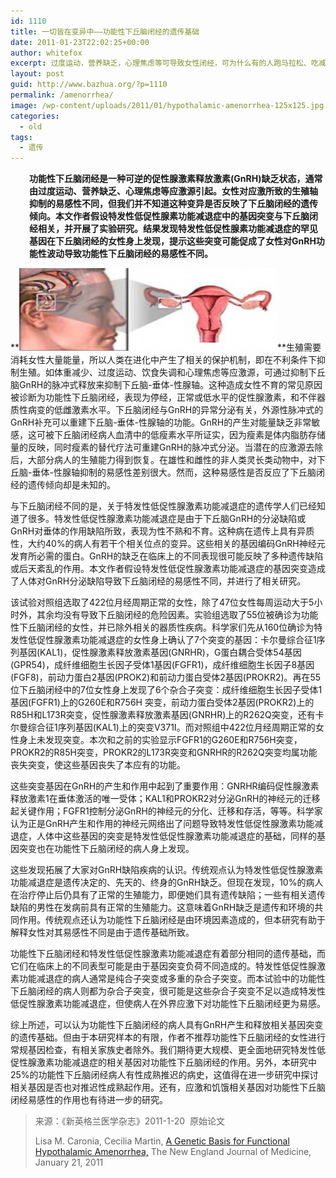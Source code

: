 ```yaml
---
id: 1110
title: 一切皆在变异中——功能性下丘脑闭经的遗传基础
date: 2011-01-23T22:02:25+00:00
author: whitefox
excerpt: 过度运动，营养缺乏，心理焦虑等可导致女性闭经，可为什么有的人跑马拉松、吃减肥餐、高强度工作却月经正常呢？这其中有什么玄机？本篇探讨了下丘脑闭经的遗传倾向，一切皆在变异中！
layout: post
guid: http://www.bazhua.org/?p=1110
permalink: /amenorrhea/
image: /wp-content/uploads/2011/01/hypothalamic-amenorrhea-125x125.jpg
categories:
  - old
tags:
  - 遗传
---
```

<p style="padding-left: 30px;">
  <strong>功能性下丘脑闭经是一种可逆的促性腺激素释放激素(GnRH)缺乏状态，通常由过度运动、营养缺乏、心理焦虑等应激源引起。女性对应激所致的生殖轴抑制的易感性不同，但我们并不知道这种变异是否反映了下丘脑闭经的遗传倾向。本文作者假设特发性低促性腺素功能减退症中的基因突变与下丘脑闭经相关，并开展了实验研究。结果发现特发性低促性腺素功能减退症的罕见基因在下丘脑闭经的女性身上发现，提示这些突变可能促成了女性对GnRH功能性波动导致功能性下丘脑闭经的易感性不同。</strong>
</p>

**[<img class="alignleft size-medium wp-image-1111" src="/wp-content/uploads/2011/01/hypothalamic-amenorrhea-300x131.jpg" alt="" width="413" height="132" />](/wp-content/uploads/2011/01/hypothalamic-amenorrhea.jpg)**生殖需要消耗女性大量能量，所以人类在进化中产生了相关的保护机制，即在不利条件下抑制生殖。如体重减少、过度运动、饮食失调和心理焦虑等应激源，可通过抑制下丘脑GnRH的脉冲式释放来抑制下丘脑-垂体-性腺轴。这种造成女性不育的常见原因被诊断为功能性下丘脑闭经，表现为停经，正常或低水平的促性腺激素，和不伴器质性病变的低雌激素水平。下丘脑闭经与GnRH的异常分泌有关，外源性脉冲式的GnRH补充可以重建下丘脑-垂体-性腺轴的功能。GnRH的产生对能量缺乏非常敏感，这可被下丘脑闭经病人血清中的低瘦素水平所证实，因为瘦素是体内脂肪存储量的反映，同时瘦素的替代疗法可重建GnRH的脉冲式分泌。当潜在的应激源去除后，大部分病人的生殖能力得到恢复。在雄性和雌性的非人类灵长类动物中，对下丘脑-垂体-性腺轴抑制的易感性差别很大。然而，这种易感性是否反应了下丘脑闭经的遗传倾向却是未知的。

与下丘脑闭经不同的是，关于特发性低促性腺激素功能减退症的遗传学人们已经知道了很多。特发性低促性腺激素功能减退症是由于下丘脑GnRH的分泌缺陷或GnRH对垂体的作用缺陷所致，表现为性不熟和不育。这种病在遗传上具有异质性，大约40%的病人有若干个相关位点的变异。这些相关的基因编码GnRH神经元发育所必需的蛋白。GnRH的缺乏在临床上的不同表现很可能反映了多种遗传缺陷或后天紊乱的作用。本文作者假设特发性低促性腺激素功能减退症的基因突变造成了人体对GnRH分泌缺陷导致下丘脑闭经的易感性不同，并进行了相关研究。

该试验对照组选取了422位月经周期正常的女性，除了47位女性每周运动大于5小时外，其余均没有导致下丘脑闭经的危险因素。实验组选取了55位被确诊为功能性下丘脑闭经的女性，并已除外相关的器质性疾病。科学家们先从160位确诊为特发性低促性腺激素功能减退症的女性身上确认了7个突变的基因：卡尔曼综合征1序列基因(KAL1)，促性腺激素释放激素基因(GNRHR)，G蛋白耦合受体54基因(GPR54)，成纤维细胞生长因子受体1基因(FGFR1)，成纤维细胞生长因子8基因(FGF8)，前动力蛋白2基因(PROK2)和前动力蛋白受体2基因(PROKR2)。再在55位下丘脑闭经中的7位女性身上发现了6个杂合子突变：成纤维细胞生长因子受体1基因(FGFR1)上的G260E和R756H 突变，前动力蛋白受体2基因(PROKR2)上的R85H和L173R突变，促性腺激素释放激素基因(GNRHR)上的R262Q突变，还有卡尔曼综合征1序列基因(KAL1)上的突变V371I。而对照组中422位月经周期正常的女性身上未发现突变。本次和之前的实验显示FGFR1的G260E和R756H突变，PROKR2的R85H突变，PROKR2的L173R突变和GNRHR的R262Q突变均属功能丧失突变，使这些基因丧失了本应有的功能。

这些突变基因在GnRH的产生和作用中起到了重要作用：GNRHR编码促性腺激素释放激素1在垂体激活的唯一受体；KAL1和PROKR2对分泌GnRH的神经元的迁移起关键作用；FGFR1控制分泌GnRH的神经元的分化、迁移和存活，等等。科学家认为正是GnRH产生和作用的神经元网络出了问题导致特发性低促性腺激素功能减退症，人体中这些基因的突变是特发性低促性腺激素功能减退症的基础，同样的基因突变也在功能性下丘脑闭经的病人身上发现。

这些发现拓展了大家对GnRH缺陷疾病的认识。传统观点认为特发性低促性腺激素功能减退症是遗传决定的、先天的、终身的GnRH缺乏。但现在发现，10%的病人在治疗停止后仍具有了正常的生殖能力，即便她们具有遗传缺陷；一些有相关遗传缺陷的男性在发病前具有正常的生殖能力。这意味着GnRH缺乏是遗传和环境的共同作用。传统观点还认为功能性下丘脑闭经是由环境因素造成的，但本研究有助于解释女性对其易感性不同是由于遗传基础所致。

功能性下丘脑闭经和特发性低促性腺激素功能减退症有着部分相同的遗传基础，而它们在临床上的不同表型可能是由于基因突变负荷不同造成的。特发性低促性腺激素功能减退症的病人通常是纯合子突变或多重的杂合子突变。而本试验中的功能性下丘脑闭经的病人则都为杂合子突变，很可能是这些杂合子突变不足以造成特发性低促性腺激素功能减退症，但使病人在外界应激下对功能性下丘脑闭经更为易感。

综上所述，可以认为功能性下丘脑闭经的病人具有GnRH产生和释放相关基因突变的遗传基础。但由于本研究样本的有限，作者不推荐功能性下丘脑闭经的女性进行常规基因检查，有相关家族史者除外。我们期待更大规模、更全面地研究特发性低促性腺激素功能减退症的相关基因对功能性下丘脑闭经的作用。另外，本研究中25%的功能性下丘脑闭经病人有性成熟推迟的病史，这值得在进一步研究中探讨相关基因是否也对推迟性成熟起作用。还有，应激和饥饿相关基因对功能性下丘脑闭经易感性的作用也有待进一步的研究。

> 来源：《新英格兰医学杂志》2011-1-20  原始论文
> 
> Lisa M. Caronia, Cecilia Martin, <a href="http://www.nejm.org/doi/full/10.1056/NEJMoa0911064" target="_self">A Genetic Basis for Functional Hypothalamic Amenorrhea,</a> The New England Journal of Medicine, January 21, 2011
